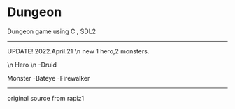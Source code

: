 # Dungeon
Dungeon game using C , SDL2


--------------------------------
UPDATE! 2022.April.21 
\n new 1 hero,2 monsters.

\n Hero
\n -Druid

Monster
-Bateye
-Firewalker

--------------------------------
original source from rapiz1
